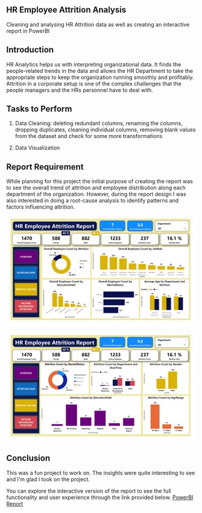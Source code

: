 ## HR Employee Attrition Analysis

Cleaning and analysing HR Attrition data as well as creating an interactive report in PowerBI

## Introduction

HR Analytics helps us with interpreting organizational data. It finds the people-related trends in the data and allows the HR Department to take the appropriate steps to keep the organization running smoothly and profitably. Attrition in a corporate setup is one of the complex challenges that the people managers and the HRs personnel have to deal with.

## Tasks to Perform

1. Data Cleaning: deleting redundant columns, renaming the columns, dropping duplicates, cleaning individual columns, removing blank values from the dataset and check for some more transformations

2. Data Visualization 

## Report Requirement

While planning for this project the initial purpose of creating the report was to see the overall trend of attrition and employee distribution along each department of the organization. However, during the report design I was also interested in doing a root-cause analysis to identify patterns and factors influencing attrition.

![PowerBi Report](https://raw.githubusercontent.com/DariesMedia/HR_Employee_Attrition_PowerBI_Report/main/image%20report%201.jpg)

![PowerBi Report](https://raw.githubusercontent.com/DariesMedia/HR_Employee_Attrition_PowerBI_Report/main/image%20report%202.jpg)


## Conclusion

This was a fun project to work on. The insights were quite interesting to see and I'm glad I took on the project.

You can explore the interactive version of the report to see the full functionality and user experience through the link provided below.
[PowerBI Report](https://app.powerbi.com/view?r=eyJrIjoiZDk4ZjgxYWYtYjFiZi00OWRlLTk2ZmUtMDE3NDcyYTRjODYwIiwidCI6IjQzZjFiNDVlLTIwODgtNGE4NS05MTE3LWM1ODhiODdiNDQwYSJ9)
